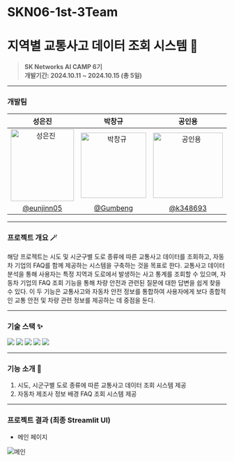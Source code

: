 # SKN06-1st-3Team
<div align="center">

</div>

# 지역별 교통사고 데이터 조회 시스템 🚗
> **SK Networks AI CAMP 6기** <br/> **개발기간: 2024.10.11 ~ 2024.10.15 (총 5일)**

<hr>


### 개발팀 
| 성은진 | 박창규 | 공인용 | 김지영 |
|:----------:|:----------:|:----------:|:----------:|
| <img src="https://github.com/user-attachments/assets/711c6a05-31c3-43ba-b791-9b5c218144e3" alt="성은진" width="145" height="165" />  | <img src="https://github.com/user-attachments/assets/5c527f33-fa36-4c14-b6b3-a9594abe0425" alt="박창규" width="150" height="150" />  | <img src="https://github.com/user-attachments/assets/5179910a-50f5-4ec5-b23c-b90515c17cd1" alt="공인용" width="160" height="150" /> | <img src="https://github.com/user-attachments/assets/bab22e54-d0ba-4a1a-9e30-1fc6b497b651" alt="김지영" width="150" height="150" />|
| [@eunjinn05](https://github.com/eunjinn05) | [@Gumbeng](https://github.com/Gumbeng) | [@k348693](https://github.com/k348693) | [@yeong-ee](https://github.com/yeong-ee) |

<hr>


### 프로젝트 개요 🪄
해당 프로젝트는 시도 및 시군구별 도로 종류에 따른 교통사고 데이터를 조회하고, 자동차 기업의 FAQ를 함께 제공하는 시스템을 구축하는 것을 목표로 한다. 교통사고 데이터 분석을 통해 사용자는 특정 지역과 도로에서 발생하는 사고 통계를 조회할 수 있으며, 자동차 기업의 FAQ 조회 기능을 통해 차량 안전과 관련된 질문에 대한 답변을 쉽게 찾을 수 있다. 이 두 기능은 교통사고와 자동차 안전 정보를 통합하여 사용자에게 보다 종합적인 교통 안전 및 차량 관련 정보를 제공하는 데 중점을 둔다.

<hr>

### 기술 스택 ✨
<div>
        <img src="https://img.shields.io/badge/python-3776AB?style=flat&logo=python&logoColor=white"/>
        <img src="https://img.shields.io/badge/MySQL-4479A1?style=flat&logo=MySQL&logoColor=white"/>
        <img src="https://img.shields.io/badge/Discord-5865F2?style=flat&logo=Discord&logoColor=white">
        <img src="https://img.shields.io/badge/Github-181717?style=flat&logo=Github&logoColor=white">
        <img src="https://img.shields.io/badge/Streamlit-FF4B4B?style=flat&logo=Streamlit&logoColor=white"/>
</div>

<hr>

### 기능 소개 📱
1) 시도, 시군구별 도로 종류에 따른 교통사고 데이터 조회 시스템 제공
2) 자동차 제조사 정보 배경 FAQ 조회 시스템 제공

<hr>

### 프로젝트 결과 (최종 Streamlit UI)
- 메인 페이지
<img src="https://github.com/user-attachments/assets/039b742f-b2a8-4352-9f75-aaf845f1a99b" alt="메인" />
